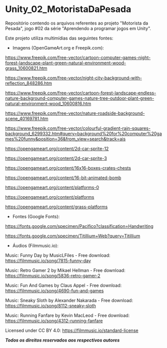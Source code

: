 # Unity_02_MotoristaDaPesada
Repositório contendo os arquivos referentes ao projeto "Motorista da Pesada", jogo #02 da série "Aprendendo a programar jogos em Unity".

Este projeto utiliza multimídias das seguintes fontes:

- Imagens (OpenGameArt.org e Freepik.com):
  
https://www.freepik.com/free-vector/cartoon-computer-games-night-forest-landscape-plant-green-natural-environment-wood-grass_10600821.htm

https://www.freepik.com/free-vector/night-city-background-with-reflection_848286.htm

https://www.freepik.com/free-vector/cartoon-forest-landscape-endless-nature-background-computer-games-nature-tree-outdoor-plant-green-natural-environment-wood_10600816.htm

https://www.freepik.com/free-vector/nature-roadside-background-scene_40169781.htm

https://www.freepik.com/free-vector/colourful-gradient-rain-squares-background_6299332.htm#query=background%20for%20computer%20games%20funny&position=36&from_view=search&track=ais

https://opengameart.org/content/2d-car-sprite-12

https://opengameart.org/content/2d-car-sprite-3

https://opengameart.org/content/16x16-boxes-crates-chests

https://opengameart.org/content/16-bit-animated-bomb

https://opengameart.org/content/platforms-0

https://opengameart.org/content/platforms

https://opengameart.org/content/grass-platforms


- Fontes (Google Fonts):
  
https://fonts.google.com/specimen/Pacifico?classification=Handwriting

https://fonts.google.com/specimen/Titillium+Web?query=Titillium

- Áudios (Filmmusic.io):
  
Music: Funny Day by MusicLFiles - Free download: https://filmmusic.io/song/7815-funny-day

Music: Retro Gamer 2 by Mikael Hellman - Free download: https://filmmusic.io/song/5836-retro-gamer-2

Music: Fun And Games by Claus Appel - Free download: https://filmmusic.io/song/4690-fun-and-games

Music: Sneaky Sloth by Alexander Nakarada - Free download: https://filmmusic.io/song/8112-sneaky-sloth

Music: Running Fanfare by Kevin MacLeod - Free download: https://filmmusic.io/song/4312-running-fanfare

Licensed under CC BY 4.0: https://filmmusic.io/standard-license



***Todos os direitos reservados aos respectivos autores***
